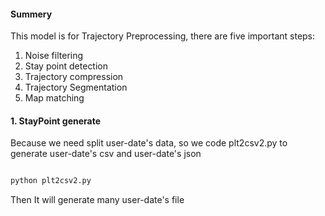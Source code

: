
#### Summery

This model is for Trajectory Preprocessing, there are five important steps:

1. Noise filtering
2. Stay point detection
3. Trajectory compression
4. Trajectory Segmentation
5. Map matching


#### 1. StayPoint generate

Because we need split user-date's data, so we code plt2csv2.py to generate user-date's csv and user-date's json

```python

python plt2csv2.py

```

Then It will generate many user-date's file





















